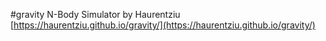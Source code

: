 #gravity
N-Body Simulator by Haurentziu 
[https://haurentziu.github.io/gravity/](https://haurentziu.github.io/gravity/)

